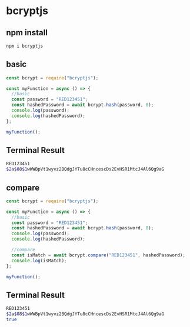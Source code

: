 # bcryptjs

## npm install

```bash
npm i bcryptjs
```

## basic
```javascript
const bcrypt = require("bcryptjs");

const myFunction = async () => {
  //basic
  const password = "RED123451";
  const hashedPassword = await bcrypt.hash(password, 8);
  console.log(password);
  console.log(hashedPassword);
};

myFunction();

```
## Terminal Result
```bash
RED123451
$2a$08$1wWWBpVt1wyvz2BQdgJYTu8cCHncescDs2EvHSR1MtcJ4Al6Qg9aG
```

## compare
```javascript
const bcrypt = require("bcryptjs");

const myFunction = async () => {
  //basic
  const password = "RED123451";
  const hashedPassword = await bcrypt.hash(password, 8);
  console.log(password);
  console.log(hashedPassword);

  //compare
  const isMatch = await bcrypt.compare("RED123451", hashedPassword);
  console.log(isMatch);
};

myFunction();

```

## Terminal Result
```bash
RED123451
$2a$08$1wWWBpVt1wyvz2BQdgJYTu8cCHncescDs2EvHSR1MtcJ4Al6Qg9aG
true
```